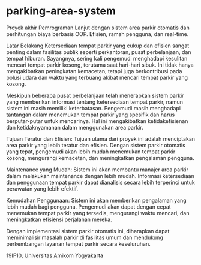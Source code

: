 # parking-area-system
Proyek akhir Pemrograman Lanjut dengan sistem area parkir otomatis dan perhitungan biaya berbasis OOP. Efisien, ramah pengguna, dan real-time. 

Latar Belakang
Ketersediaan tempat parkir yang cukup dan efisien sangat penting dalam fasilitas publik seperti perkantoran, pusat perbelanjaan, dan tempat hiburan. Sayangnya, sering kali pengemudi menghadapi kesulitan mencari tempat parkir kosong, terutama saat hari-hari sibuk. Ini tidak hanya mengakibatkan peningkatan kemacetan, tetapi juga berkontribusi pada polusi udara dan waktu yang terbuang akibat mencari tempat parkir yang kosong.

Meskipun beberapa pusat perbelanjaan telah menerapkan sistem parkir yang memberikan informasi tentang ketersediaan tempat parkir, namun sistem ini masih memiliki keterbatasan. Pengemudi masih menghadapi tantangan dalam menemukan tempat parkir yang spesifik dan harus berputar-putar untuk mencarinya. Hal ini mengakibatkan ketidakefisienan dan ketidaknyamanan dalam menggunakan area parkir.

Tujuan
Teratur dan Efisien: Tujuan utama dari proyek ini adalah menciptakan area parkir yang lebih teratur dan efisien. Dengan sistem parkir otomatis yang tepat, pengemudi akan lebih mudah menemukan tempat parkir kosong, mengurangi kemacetan, dan meningkatkan pengalaman pengguna.

Maintenance yang Mudah: Sistem ini akan membantu manajer area parkir dalam melakukan maintenance dengan lebih mudah. Informasi ketersediaan dan penggunaan tempat parkir dapat dianalisis secara lebih terperinci untuk perawatan yang lebih efektif.

Kemudahan Penggunaan: Sistem ini akan memberikan pengalaman yang lebih mudah bagi pengguna. Pengemudi akan dapat dengan cepat menemukan tempat parkir yang tersedia, mengurangi waktu mencari, dan meningkatkan efisiensi perjalanan mereka.

Dengan implementasi sistem parkir otomatis ini, diharapkan dapat meminimalisir masalah parkir di fasilitas umum dan mendukung perkembangan layanan tempat parkir secara keseluruhan.

19IF10, Universitas Amikom Yogyakarta
